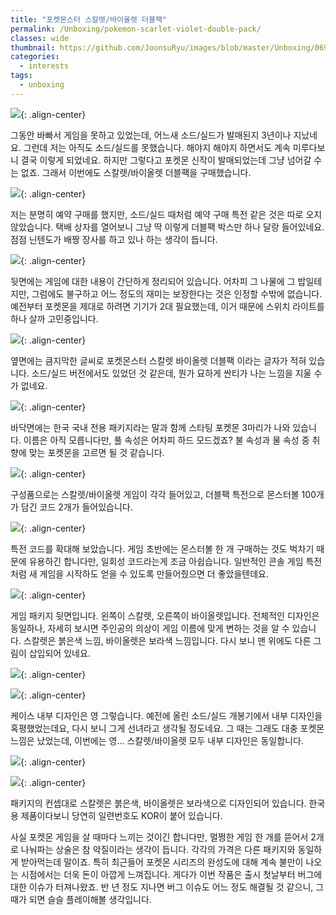 ```yaml
---
title: "포켓몬스터 스칼렛/바이올렛 더블팩"
permalink: /Unboxing/pokemon-scarlet-violet-double-pack/
classes: wide
thumbnail: https://github.com/JoonsuRyu/images/blob/master/Unboxing/069/00.jpg?raw=true
categories:
  - interests
tags:
  - unboxing
---
```


![](https://github.com/JoonsuRyu/images/blob/master/Unboxing/069/00.jpg?raw=true){: .align-center}

그동안 바빠서 게임을 못하고 있었는데, 어느새 소드/실드가 발매된지 3년이나 지났네요. 그런데 저는 아직도 소드/실드를 못했습니다. 해야지 해야지 하면서도 계속 미루다보니 결국 이렇게 되었네요. 하지만 그렇다고 포켓몬 신작이 발매되었는데 그냥 넘어갈 수는 없죠. 그래서 이번에도 스칼렛/바이올렛 더블팩을 구매했습니다.

![](https://github.com/JoonsuRyu/images/blob/master/Unboxing/069/01.jpg?raw=true){: .align-center}

저는 분명히 예약 구매를 했지만, 소드/실드 때처럼 예약 구매 특전 같은 것은 따로 오지 않았습니다. 택배 상자를 열어보니 그냥 딱 이렇게 더블팩 박스만 하나 달랑 들어있네요. 점점 닌텐도가 배짱 장사를 하고 있나 하는 생각이 듭니다.

![](https://github.com/JoonsuRyu/images/blob/master/Unboxing/069/02.jpg?raw=true){: .align-center}

뒷면에는 게임에 대한 내용이 간단하게 정리되어 있습니다. 어차피 그 나물에 그 밥일테지만, 그럼에도 불구하고 어느 정도의 재미는 보장한다는 것은 인정할 수밖에 없습니다. 예전부터 포켓몬을 제대로 하려면 기기가 2대 필요했는데, 이거 때문에 스위치 라이트를 하나 살까 고민중입니다.

![](https://github.com/JoonsuRyu/images/blob/master/Unboxing/069/03.jpg?raw=true){: .align-center}

옆면에는 큼지막한 글씨로 포켓몬스터 스칼렛 바이올렛 더블팩 이라는 글자가 적혀 있습니다. 소드/실드 버전에서도 있었던 것 같은데, 뭔가 묘하게 싼티가 나는 느낌을 지울 수가 없네요.

![](https://github.com/JoonsuRyu/images/blob/master/Unboxing/069/04.jpg?raw=true){: .align-center}

바닥면에는 한국 국내 전용 패키지라는 말과 함께 스타팅 포켓몬 3마리가 나와 있습니다. 이름은 아직 모릅니다만, 풀 속성은 어차피 하드 모드겠죠? 불 속성과 물 속성 중 취향에 맞는 포켓몬을 고르면 될 것 같습니다.

![](https://github.com/JoonsuRyu/images/blob/master/Unboxing/069/05.jpg?raw=true){: .align-center}

구성품으로는 스칼렛/바이올렛 게임이 각각 들어있고, 더블팩 특전으로 몬스터볼 100개가 담긴 코드 2개가 들어있습니다.

![](https://github.com/JoonsuRyu/images/blob/master/Unboxing/069/06.jpg?raw=true){: .align-center}

특전 코드를 확대해 보았습니다. 게임 초반에는 몬스터볼 한 개 구매하는 것도 벅차기 때문에 유용하긴 합니다만, 일회성 코드라는게 조금 아쉽습니다. 일반적인 콘솔 게임 특전처럼 새 게임을 시작하도 얻을 수 있도록 만들어줬으면 더 좋았을텐데요.

![](https://github.com/JoonsuRyu/images/blob/master/Unboxing/069/07.jpg?raw=true){: .align-center}

게임 패키지 뒷면입니다. 왼쪽이 스칼렛, 오른쪽이 바이올렛입니다. 전체적인 디자인은 동일하나, 자세히 보시면 주인공의 의상이 게임 이름에 맞게 변하는 것을 알 수 있습니다. 스칼렛은 붉은색 느낌, 바이올렛은 보라색 느낌입니다. 다시 보니 맨 위에도 다른 그림이 삽입되어 있네요.

![](https://github.com/JoonsuRyu/images/blob/master/Unboxing/069/08.jpg?raw=true){: .align-center}

![](https://github.com/JoonsuRyu/images/blob/master/Unboxing/069/09.jpg?raw=true){: .align-center}

케이스 내부 디자인은 영 그렇습니다. 예전에 올린 소드/실드 개봉기에서 내부 디자인을 혹평했었는데요, 다시 보니 그게 선녀라고 생각될 정도네요. 그 때는 그래도 대충 포켓몬 느낌은 났었는데, 이번에는 영... 스칼렛/바이올렛 모두 내부 디자인은 동일합니다.

![](https://github.com/JoonsuRyu/images/blob/master/Unboxing/069/10.jpg?raw=true){: .align-center}

![](https://github.com/JoonsuRyu/images/blob/master/Unboxing/069/11.jpg?raw=true){: .align-center}

패키지의 컨셉대로 스칼렛은 붉은색, 바이올렛은 보라색으로 디자인되어 있습니다. 한국용 제품이다보니 당연히 일련번호도 KOR이 붙어 있습니다.

사실 포켓몬 게임을 살 때마다 느끼는 것이긴 합니다만, 멀쩡한 게임 한 개를 뜯어서 2개로 나눠파는 상술은 참 악질이라는 생각이 듭니다. 각각의 가격은 다른 패키지와 동일하게 받아먹는데 말이죠. 특히 최근들어 포켓몬 시리즈의 완성도에 대해 계속 불만이 나오는 시점에서는 더욱 돈이 아깝게 느껴집니다. 게다가 이번 작품은 출시 첫날부터 버그에 대한 이슈가 터져나왔죠. 반 년 정도 지나면 버그 이슈도 어느 정도 해결될 것 같으니, 그 때가 되면 슬슬 플레이해볼 생각입니다.
